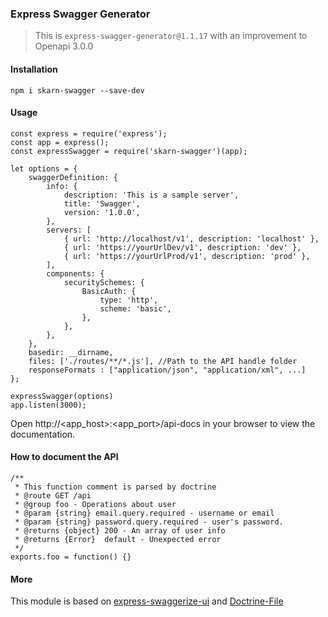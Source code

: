 ### Express Swagger Generator

> This is `express-swagger-generator@1.1.17` with an improvement to Openapi 3.0.0

#### Installation

```
npm i skarn-swagger --save-dev
```

#### Usage

```
const express = require('express');
const app = express();
const expressSwagger = require('skarn-swagger')(app);

let options = {
	swaggerDefinition: {
		info: {
			description: 'This is a sample server',
			title: 'Swagger',
			version: '1.0.0',
		},
		servers: [
			{ url: 'http://localhost/v1', description: 'localhost' },
			{ url: 'https://yourUrlDev/v1', description: 'dev' },
			{ url: 'https://yourUrlProd/v1', description: 'prod' },
		],
		components: {
			securitySchemes: {
				BasicAuth: {
					type: 'http',
					scheme: 'basic',
				},
			},
		},
	},
	basedir: __dirname,
	files: ['./routes/**/*.js'], //Path to the API handle folder
	responseFormats : ["application/json", "application/xml", ...]
};

expressSwagger(options)
app.listen(3000);
```

Open http://<app_host>:<app_port>/api-docs in your browser to view the documentation.

#### How to document the API

```
/**
 * This function comment is parsed by doctrine
 * @route GET /api
 * @group foo - Operations about user
 * @param {string} email.query.required - username or email
 * @param {string} password.query.required - user's password.
 * @returns {object} 200 - An array of user info
 * @returns {Error}  default - Unexpected error
 */
exports.foo = function() {}
```

#### More

This module is based on [express-swaggerize-ui](https://github.com/pgroot/express-swaggerize-ui) and [Doctrine-File](https://github.com/researchgate/doctrine-file)